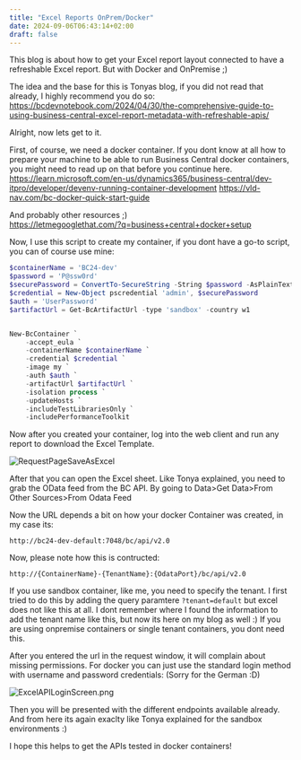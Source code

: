 ```yaml
---
title: "Excel Reports OnPrem/Docker"
date: 2024-09-06T06:43:14+02:00
draft: false
---
```


This blog is about how to get your Excel report layout connected to have a refreshable Excel report.
But with Docker and OnPremise ;)

The idea and the base for this is Tonyas blog, if you did not read that already, I highly recommend you do so:  
https://bcdevnotebook.com/2024/04/30/the-comprehensive-guide-to-using-business-central-excel-report-metadata-with-refreshable-apis/

Alright, now lets get to it.

First, of course, we need a docker container. If you dont know at all how to prepare your machine to be able to run Business Central docker containers, you might need to read up on that before you continue here.  
https://learn.microsoft.com/en-us/dynamics365/business-central/dev-itpro/developer/devenv-running-container-development
https://vld-nav.com/bc-docker-quick-start-guide

And probably other resources ;)  
https://letmegooglethat.com/?q=business+central+docker+setup

Now, I use this script to create my container, if you dont have a go-to script, you can of course use mine:

``` powershell
$containerName = 'BC24-dev'
$password = 'P@ssw0rd'
$securePassword = ConvertTo-SecureString -String $password -AsPlainText -Force
$credential = New-Object pscredential 'admin', $securePassword
$auth = 'UserPassword'
$artifactUrl = Get-BcArtifactUrl -type 'sandbox' -country w1


New-BcContainer `
    -accept_eula `
    -containerName $containerName `
    -credential $credential `
    -image my `
    -auth $auth `
    -artifactUrl $artifactUrl `
    -isolation process `
    -updateHosts `
    -includeTestLibrariesOnly `
    -includePerformanceToolkit
```

Now after you created your container, log into the web client and run any report to download the Excel Template.

![RequestPageSaveAsExcel](/images/RequestPageSaveAsExcel.png)

After that you can open the Excel sheet. Like Tonya explained, you need to grab the OData feed from the BC API.
By going to Data>Get Data>From Other Sources>From Odata Feed

Now the URL depends a bit on how your docker Container was created, in my case its:

`http://bc24-dev-default:7048/bc/api/v2.0`

Now, please note how this is contructed:

`http://{ContainerName}-{TenantName}:{OdataPort}/bc/api/v2.0`

If you use sandbox container, like me, you need to specify the tenant.
I first tried to do this by adding the query paramtere `?tenant=default` but excel does not like this at all.
I dont remember where I found the information to add the tenant name like this, but now its here on my blog as well :)
If you are using onpremise containers or single tenant containers, you dont need this.

After you entered the url in the request window, it will complain about missing permissions.
For docker you can just use the standard login method with username and password credentials:
(Sorry for the German :D)

![ExcelAPILoginScreen.png](/images/ExcelAPILoginScreen.png)

Then you will be presented with the different endpoints available already. 
And from here its again exaclty like Tonya explained for the sandbox environments :)

I hope this helps to get the APIs tested in docker containers!